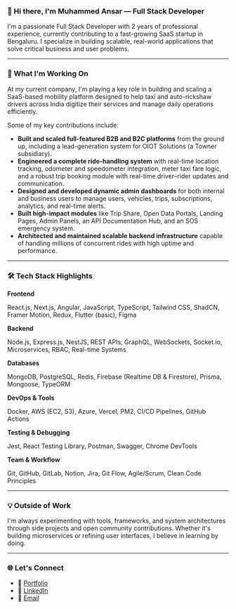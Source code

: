 
### 👋 Hi there, I'm Muhammed Ansar — Full Stack Developer

I'm a passionate Full Stack Developer with 2 years of professional experience, currently contributing to a fast-growing SaaS startup in Bengaluru. I specialize in building scalable, real-world applications that solve critical business and user problems.

---

### 🚀 What I'm Working On

At my current company, I'm playing a key role in building and scaling a SaaS-based mobility platform designed to help taxi and auto-rickshaw drivers across India digitize their services and manage daily operations efficiently.

Some of my key contributions include:

* **Built and scaled full-featured B2B and B2C platforms** from the ground up, including a lead-generation system for OIOT Solutions (a Towner subsidiary).
* **Engineered a complete ride-handling system** with real-time location tracking, odometer and speedometer integration, meter taxi fare logic, and a robust trip booking module with real-time driver–rider updates and communication.
* **Designed and developed dynamic admin dashboards** for both internal and business users to manage users, vehicles, trips, subscriptions, analytics, and real-time alerts.
* **Built high-impact modules** like Trip Share, Open Data Portals, Landing Pages, Admin Panels, an API Documentation Hub, and an SOS emergency system.
* **Architected and maintained scalable backend infrastructure** capable of handling millions of concurrent rides with high uptime and performance.

---

### 🛠️ Tech Stack Highlights

**Frontend**

React.js, Next.js, Angular, JavaScript, TypeScript, Tailwind CSS, ShadCN, Framer Motion, Redux, Flutter (basic), Figma

**Backend**

Node.js, Express.js, NestJS, REST APIs, GraphQL, WebSockets, Socket.io, Microservices, RBAC, Real-time Systems

**Databases**

MongoDB, PostgreSQL, Redis, Firebase (Realtime DB & Firestore), Prisma, Mongoose, TypeORM

**DevOps & Tools**

Docker, AWS (EC2, S3), Azure, Vercel, PM2, CI/CD Pipelines, GitHub Actions

**Testing & Debugging**

Jest, React Testing Library, Postman, Swagger, Chrome DevTools

**Team & Workflow**

Git, GitHub, GitLab, Notion, Jira, Git Flow, Agile/Scrum, Clean Code Principles

---

### 💡 Outside of Work

I'm always experimenting with tools, frameworks, and system architectures through side projects and open community contributions. Whether it's building microservices or refining user interfaces, I believe in learning by doing.

---

### 🌐 Let's Connect

* 🔗 [Portfolio](https://muhammedansaren.vercel.app/)
* 💼 [LinkedIn](https://www.linkedin.com/in/ansarenofficial/)
* 📧 [Email](mailto:muhammedansaren@gmail.com)
